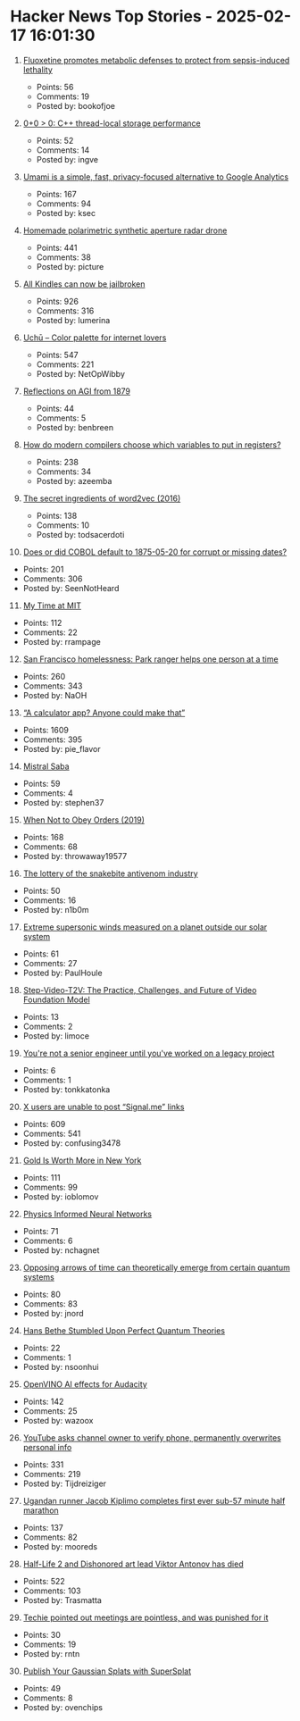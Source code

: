 # Hacker News Top Stories - 2025-02-17 16:01:30

1. [Fluoxetine promotes metabolic defenses to protect from sepsis-induced lethality](https://www.science.org/doi/10.1126/sciadv.adu4034)
   - Points: 56
   - Comments: 19
   - Posted by: bookofjoe

2. [0+0 > 0: C++ thread-local storage performance](https://yosefk.com/blog/cxx-thread-local-storage-performance.html)
   - Points: 52
   - Comments: 14
   - Posted by: ingve

3. [Umami is a simple, fast, privacy-focused alternative to Google Analytics](https://github.com/umami-software/umami)
   - Points: 167
   - Comments: 94
   - Posted by: ksec

4. [Homemade polarimetric synthetic aperture radar drone](https://hforsten.com/homemade-polarimetric-synthetic-aperture-radar-drone.html)
   - Points: 441
   - Comments: 38
   - Posted by: picture

5. [All Kindles can now be jailbroken](https://kindlemodding.org/jailbreaking/WinterBreak/)
   - Points: 926
   - Comments: 316
   - Posted by: lumerina

6. [Uchū – Color palette for internet lovers](https://uchu.style)
   - Points: 547
   - Comments: 221
   - Posted by: NetOpWibby

7. [Reflections on AGI from 1879](https://www.learningfromexamples.com/p/reflections-on-superintelligence)
   - Points: 44
   - Comments: 5
   - Posted by: benbreen

8. [How do modern compilers choose which variables to put in registers?](https://langdev.stackexchange.com/questions/4325/how-do-modern-compilers-choose-which-variables-to-put-in-registers)
   - Points: 238
   - Comments: 34
   - Posted by: azeemba

9. [The secret ingredients of word2vec (2016)](https://www.ruder.io/secret-word2vec/)
   - Points: 138
   - Comments: 10
   - Posted by: todsacerdoti

10. [Does or did COBOL default to 1875-05-20 for corrupt or missing dates?](https://retrocomputing.stackexchange.com/questions/31288/does-or-did-cobol-default-to-1875-05-20-for-corrupt-or-missing-dates)
   - Points: 201
   - Comments: 306
   - Posted by: SeenNotHeard

11. [My Time at MIT](http://muratbuffalo.blogspot.com/2025/02/my-time-at-mit.html)
   - Points: 112
   - Comments: 22
   - Posted by: rrampage

12. [San Francisco homelessness: Park ranger helps one person at a time](https://sfstandard.com/2025/02/08/golden-gate-park-ranger-homelessness/)
   - Points: 260
   - Comments: 343
   - Posted by: NaOH

13. [“A calculator app? Anyone could make that”](https://chadnauseam.com/coding/random/calculator-app)
   - Points: 1609
   - Comments: 395
   - Posted by: pie_flavor

14. [Mistral Saba](https://mistral.ai/en/news/mistral-saba)
   - Points: 59
   - Comments: 4
   - Posted by: stephen37

15. [When Not to Obey Orders (2019)](https://warontherocks.com/2019/07/when-not-to-obey-orders/)
   - Points: 168
   - Comments: 68
   - Posted by: throwaway19577

16. [The lottery of the snakebite antivenom industry](https://www.theguardian.com/global-development/2025/feb/13/its-a-cowboy-show-out-there-the-deadly-lottery-of-the-snakebite-antivenom-industry)
   - Points: 50
   - Comments: 16
   - Posted by: n1b0m

17. [Extreme supersonic winds measured on a planet outside our solar system](https://phys.org/news/2025-01-extreme-supersonic-planet-solar.html)
   - Points: 61
   - Comments: 27
   - Posted by: PaulHoule

18. [Step-Video-T2V: The Practice, Challenges, and Future of Video Foundation Model](https://arxiv.org/abs/2502.10248)
   - Points: 13
   - Comments: 2
   - Posted by: limoce

19. [You're not a senior engineer until you've worked on a legacy project](https://www.infobip.com/developers/blog/seniors-working-on-a-legacy-project)
   - Points: 6
   - Comments: 1
   - Posted by: tonkkatonka

20. [X users are unable to post “Signal.me” links](https://www.disruptionist.com/p/elon-musks-x-blocks-links-to-signal)
   - Points: 609
   - Comments: 541
   - Posted by: confusing3478

21. [Gold Is Worth More in New York](https://www.bloomberg.com/opinion/articles/2025-02-13/gold-is-worth-more-in-new-york)
   - Points: 111
   - Comments: 99
   - Posted by: ioblomov

22. [Physics Informed Neural Networks](https://nchagnet.pages.dev/blog/physics-informed-neural-networks/)
   - Points: 71
   - Comments: 6
   - Posted by: nchagnet

23. [Opposing arrows of time can theoretically emerge from certain quantum systems](https://www.surrey.ac.uk/news/physicists-uncover-evidence-two-arrows-time-emerging-quantum-realm)
   - Points: 80
   - Comments: 83
   - Posted by: jnord

24. [Hans Bethe Stumbled Upon Perfect Quantum Theories](https://www.quantamagazine.org/how-hans-bethe-stumbled-upon-perfect-quantum-theories-20250212/)
   - Points: 22
   - Comments: 1
   - Posted by: nsoonhui

25. [OpenVINO AI effects for Audacity](https://www.audacityteam.org/blog/openvino-ai-effects/)
   - Points: 142
   - Comments: 25
   - Posted by: wazoox

26. [YouTube asks channel owner to verify phone, permanently overwrites personal info](https://old.reddit.com/r/VirtualYoutubers/comments/1iqmul1/if_you_have_a_moment_i_need_your_help/)
   - Points: 331
   - Comments: 219
   - Posted by: Tijdreiziger

27. [Ugandan runner Jacob Kiplimo completes first ever sub-57 minute half marathon](https://www.cnn.com/2025/02/16/sport/jacob-kiplimo-smashes-half-marathon-record-spt-intl/index.html)
   - Points: 137
   - Comments: 82
   - Posted by: mooreds

28. [Half-Life 2 and Dishonored art lead Viktor Antonov has died](https://www.eurogamer.net/half-life-2-and-dishonored-art-lead-viktor-antonov-dies-aged-just-52)
   - Points: 522
   - Comments: 103
   - Posted by: Trasmatta

29. [Techie pointed out meetings are pointless, and was punished for it](https://www.theregister.com/2025/02/17/who_me/)
   - Points: 30
   - Comments: 19
   - Posted by: rntn

30. [Publish Your Gaussian Splats with SuperSplat](https://blog.playcanvas.com/publish-your-gaussian-splats-with-supersplat/)
   - Points: 49
   - Comments: 8
   - Posted by: ovenchips

